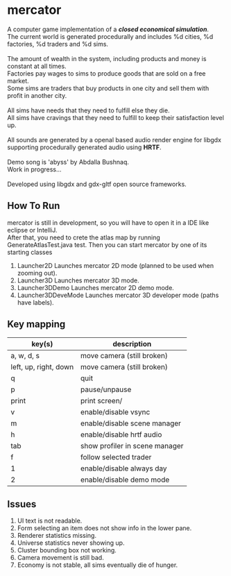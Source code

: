 # mercator

A computer game implementation of a ***closed economical simulation***.<br>
The current world is generated procedurally and includes %d cities, %d factories, %d traders and %d sims.<br>   
The amount of wealth in the system, including products and money is constant at all times.<br>
Factories pay wages to sims to produce goods that are sold on a free market.<br>
Some sims are traders that buy products in one city and sell them with profit in another city.<br>   
All sims have needs that they need to fulfill else they die.<br>
All sims have cravings that they need to fulfill to keep their satisfaction level up.<br>  
All sounds are generated by a openal based audio render engine for libgdx supporting procedurally generated audio using
**HRTF**.<br>   
Demo song is 'abyss' by Abdalla Bushnaq.<br>
Work in progress...<br>   
Developed using libgdx and gdx-gltf open source frameworks.<br>

## How To Run

mercator is still in development, so you will have to open it in a IDE like eclipse or IntelliJ.<br>
After that, you need to crete the atlas map by running GenerateAtlasTest.java test.
Then you can start mercator by one of its starting classes

1. Launcher2D Launches mercator 2D mode (planned to be used when zooming out).
2. Launcher3D Launches mercator 3D mode.
3. Launcher3DDemo Launches mercator 2D demo mode.
4. Launcher3DDeveMode Launches mercator 3D developer mode (paths have labels).

## Key mapping

| key(s)                | description                    |
|-----------------------|--------------------------------|
| a, w, d, s            | move camera (still broken)     |
| left, up, right, down | move camera (still broken)     |
| q                     | quit                           |
| p                     | pause/unpause                  |
| print                 | print screen/                  |
| v                     | enable/disable vsync           |
| m                     | enable/disable scene manager   |
| h                     | enable/disable hrtf audio      |
| tab                   | show profiler in scene manager |
| f                     | follow selected trader         |
| 1                     | enable/disable always day      |
| 2                     | enable/disable demo mode       |

## Issues

1. UI text is not readable.
1. Form selecting an item does not show info in the lower pane.
1. Renderer statistics missing.
1. Universe statistics never showing up.
1. Cluster bounding box not working.
2. Camera movement is still bad.
3. Economy is not stable, all sims eventually die of hunger.
